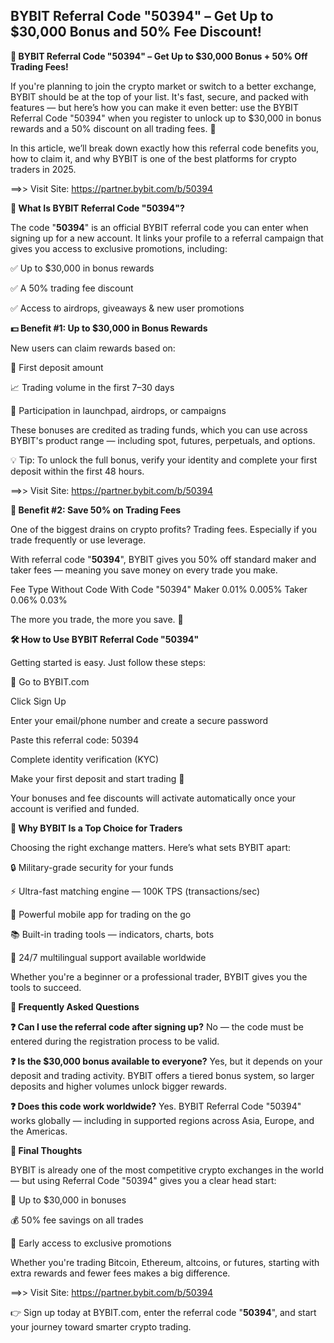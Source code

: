 ## BYBIT Referral Code "50394" – Get Up to $30,000 Bonus and 50% Fee Discount!

**🎯 BYBIT Referral Code "50394" – Get Up to $30,000 Bonus + 50% Off Trading Fees!**

If you're planning to join the crypto market or switch to a better exchange, BYBIT should be at the top of your list. It's fast, secure, and packed with features — but here’s how you can make it even better: use the BYBIT Referral Code "50394" when you register to unlock up to $30,000 in bonus rewards and a 50% discount on all trading fees. 💸

In this article, we’ll break down exactly how this referral code benefits you, how to claim it, and why BYBIT is one of the best platforms for crypto traders in 2025.

==>> Visit Site: https://partner.bybit.com/b/50394

**🚀 What Is BYBIT Referral Code "50394"?**

The code "**50394**" is an official BYBIT referral code you can enter when signing up for a new account. It links your profile to a referral campaign that gives you access to exclusive promotions, including:

✅ Up to $30,000 in bonus rewards

✅ A 50% trading fee discount

✅ Access to airdrops, giveaways & new user promotions

**💵 Benefit #1: Up to $30,000 in Bonus Rewards**

New users can claim rewards based on:

🎯 First deposit amount

📈 Trading volume in the first 7–30 days

🎁 Participation in launchpad, airdrops, or campaigns

These bonuses are credited as trading funds, which you can use across BYBIT's product range — including spot, futures, perpetuals, and options.

💡 Tip: To unlock the full bonus, verify your identity and complete your first deposit within the first 48 hours.

==>> Visit Site: https://partner.bybit.com/b/50394


**💸 Benefit #2: Save 50% on Trading Fees**

One of the biggest drains on crypto profits? Trading fees. Especially if you trade frequently or use leverage.

With referral code "**50394**", BYBIT gives you 50% off standard maker and taker fees — meaning you save money on every trade you make.

Fee Type	Without Code	With Code "50394"
Maker	0.01%	0.005%
Taker	0.06%	0.03%

The more you trade, the more you save. 🧮

**🛠️ How to Use BYBIT Referral Code "50394"**

Getting started is easy. Just follow these steps:

🔗 Go to BYBIT.com

Click Sign Up

Enter your email/phone number and create a secure password

Paste this referral code: 50394

Complete identity verification (KYC)

Make your first deposit and start trading 🚀

Your bonuses and fee discounts will activate automatically once your account is verified and funded.

**🔐 Why BYBIT Is a Top Choice for Traders**

Choosing the right exchange matters. Here’s what sets BYBIT apart:

🔒 Military-grade security for your funds

⚡ Ultra-fast matching engine — 100K TPS (transactions/sec)

📱 Powerful mobile app for trading on the go

📚 Built-in trading tools — indicators, charts, bots

💬 24/7 multilingual support available worldwide

Whether you're a beginner or a professional trader, BYBIT gives you the tools to succeed.

**🙋 Frequently Asked Questions**

**❓ Can I use the referral code after signing up?**
No — the code must be entered during the registration process to be valid.

**❓ Is the $30,000 bonus available to everyone?**
Yes, but it depends on your deposit and trading activity. BYBIT offers a tiered bonus system, so larger deposits and higher volumes unlock bigger rewards.

**❓ Does this code work worldwide?**
Yes. BYBIT Referral Code "50394" works globally — including in supported regions across Asia, Europe, and the Americas.

**🏁 Final Thoughts**

BYBIT is already one of the most competitive crypto exchanges in the world — but using Referral Code "50394" gives you a clear head start:

🚀 Up to $30,000 in bonuses

💰 50% fee savings on all trades

🎁 Early access to exclusive promotions

Whether you're trading Bitcoin, Ethereum, altcoins, or futures, starting with extra rewards and fewer fees makes a big difference.

==>> Visit Site: https://partner.bybit.com/b/50394


👉 Sign up today at BYBIT.com, enter the referral code "**50394**", and start your journey toward smarter crypto trading.
